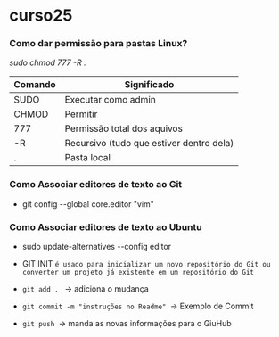 # curso25

### Como dar permissão para pastas Linux?

*sudo chmod 777 -R .*

| Comando | Significado | 
|--- |--- |
| SUDO | Executar como admin |  
|CHMOD | Permitir |
|777 | Permissão total dos aquivos|
|-R | Recursivo (tudo que estiver dentro dela)|
|. |Pasta local|

### Como Associar editores de texto ao Git
* git config --global core.editor "vim"

### Como Associar editores de texto ao Ubuntu
* sudo update-alternatives --config editor

* GIT INIT
`é usado para inicializar um novo repositório do Git ou converter um projeto já existente em um repositório do Git`


* `git add . ` -> adiciona o mudança
* `git commit -m "instruções no Readme" `-> Exemplo de Commit
* `git push `-> manda as novas informações para o GiuHub